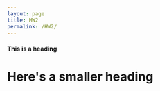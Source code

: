 ```yaml
---
layout: page
title: HW2
permalink: /HW2/
---
```


#### This is a heading

# Here's a smaller heading
